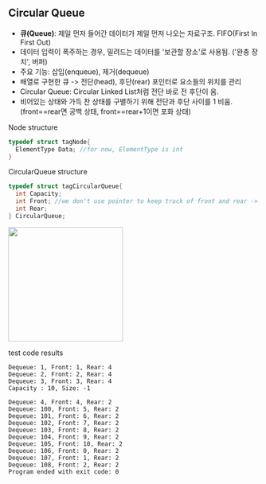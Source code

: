 ## Circular Queue

* **큐(Queue)**: 제일 먼저 들어간 데이터가 제일 먼저 나오는 자료구조. FIFO(First In First Out)
* 데이터 입력이 폭주하는 경우, 밀려드는 데이터를 '보관할 장소'로 사용됨. ('완충 장치', 버퍼)
* 주요 기능: 삽입(enqueue), 제거(dequeue)
* 배열로 구현한 큐 -> 전단(head), 후단(rear) 포인터로 요소들의 위치를 관리
* Circular Queue: Circular Linked List처럼 전단 바로 전 후단이 옴. 
* 비어있는 상태와 가득 찬 상태를 구별하기 위해 전단과 후단 사이를 1 비움. (front==rear면 공백 상태, front==rear+1이면 포화 상태)

Node structure
```C
typedef struct tagNode{
  ElementType Data; //for now, ElementType is int
}
```

CircularQueue structure
```C
typedef struct tagCircularQueue{
  int Capacity;
  int Front; //we don't use pointer to keep track of front and rear -> faster than linked queue
  int Rear;
} CircularQueue;
```


<img src="https://user-images.githubusercontent.com/22133824/143689174-bf863b5a-a450-4ca6-9833-0185a57be7fa.png" height=230px />


test code results
```
Dequeue: 1, Front: 1, Rear: 4
Dequeue: 2, Front: 2, Rear: 4
Dequeue: 3, Front: 3, Rear: 4
Capacity : 10, Size: -1

Dequeue: 4, Front: 4, Rear: 2
Dequeue: 100, Front: 5, Rear: 2
Dequeue: 101, Front: 6, Rear: 2
Dequeue: 102, Front: 7, Rear: 2
Dequeue: 103, Front: 8, Rear: 2
Dequeue: 104, Front: 9, Rear: 2
Dequeue: 105, Front: 10, Rear: 2
Dequeue: 106, Front: 0, Rear: 2
Dequeue: 107, Front: 1, Rear: 2
Dequeue: 108, Front: 2, Rear: 2
Program ended with exit code: 0
```
